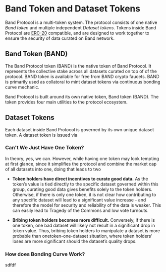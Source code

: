 # Band Token and Dataset Tokens

Band Protocol is a multi-token system. The protocol consists of one native _Band token_ and multiple independent _Dataset tokens_. Tokens inside Band Protocol are [ERC-20](https://en.wikipedia.org/wiki/ERC-20) compatible, and are designed to work together to ensure the security of data curated on Band network.

## Band Token (BAND)

<!-- ![](/assets/placeholder.png) -->

The Band Protocol token (BAND) is the native token of Band Protocol. It represents the collective stake across all datasets curated on top of of the protocol. BAND token is available for free from BAND crypto faucets. BAND is primarily used as collatoral to mint dataset tokens via continuous bonding curve mechanic.

Band Protocol is built around its own native token, Band token (BAND). The token provides four main utilities to the protocol ecosystem.

## Dataset Tokens

Each dataset inside Band Protocol is governed by its own unique dataset token. A dataset token is issued via

### Can't We Just Have One Token?

In theory, yes, we can. However, while having one token may look tempting at first glance, since it simplifies the protocol and combine the market cap of all datasets into one, doing that leads to two

- **Token holders have direct incentives to curate good data.** As the token’s value is tied directly to the specific dataset governed within this group, curating good data gives benefits solely to the token holders. Otherwise, if there is only one token, it is not clear how contributing to any specific dataset will lead to a significant value increase - and therefore the model for security and reliability of the data is weaker. This can easily lead to Tragedy of the Commons and low vote turnouts.

- **Bribing token holders becomes more difficult.** Conversely, if there is one token, one bad dataset will likely not result in a significant drop in token value. Thus, bribing token holders to manipulate a dataset is more probable than onetoken-one-dataset situation, where token holders’ loses are more significant should the dataset’s quality drops.

### How does Bonding Curve Work?

sdfdf
